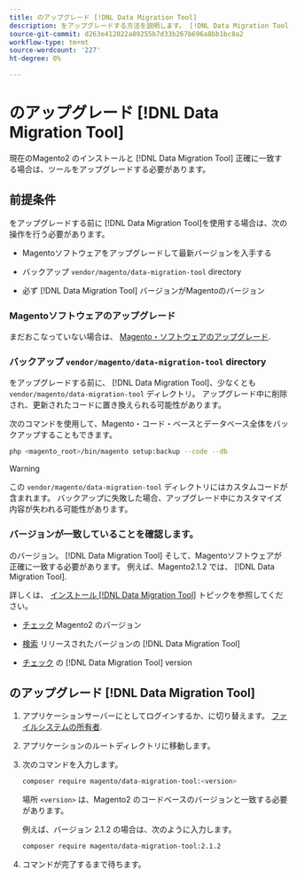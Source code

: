 ```yaml
---
title: のアップグレード [!DNL Data Migration Tool]
description: をアップグレードする方法を説明します。 [!DNL Data Migration Tool] Magento1 とMagento2 の間でデータを転送する。
source-git-commit: d263e412022a89255b7d33b267b696a8bb1bc8a2
workflow-type: tm+mt
source-wordcount: '227'
ht-degree: 0%

---
```



# のアップグレード [!DNL Data Migration Tool]

現在のMagento2 のインストールと [!DNL Data Migration Tool] 正確に一致する場合は、ツールをアップグレードする必要があります。

## 前提条件

をアップグレードする前に [!DNL Data Migration Tool]を使用する場合は、次の操作を行う必要があります。

* Magentoソフトウェアをアップグレードして最新バージョンを入手する

* バックアップ `vendor/magento/data-migration-tool` directory

* 必ず [!DNL Data Migration Tool] バージョンがMagentoのバージョン

### Magentoソフトウェアのアップグレード

まだおこなっていない場合は、 [Magento・ソフトウェアのアップグレード](../../upgrade/overview.md).

### バックアップ `vendor/magento/data-migration-tool` directory

をアップグレードする前に、 [!DNL Data Migration Tool]、少なくとも `vendor/magento/data-migration-tool` ディレクトリ。 アップグレード中に削除され、更新されたコードに置き換えられる可能性があります。

次のコマンドを使用して、Magento・コード・ベースとデータベース全体をバックアップすることもできます。

```bash
php <magento_root>/bin/magento setup:backup --code --db
```

>[!WARNING]
>
>この `vendor/magento/data-migration-tool` ディレクトリにはカスタムコードが含まれます。 バックアップに失敗した場合、アップグレード中にカスタマイズ内容が失われる可能性があります。


### バージョンが一致していることを確認します。

のバージョン。 [!DNL Data Migration Tool] そして、Magentoソフトウェアが正確に一致する必要があります。 例えば、Magento2.1.2 では、 [!DNL Data Migration Tool].

詳しくは、 [インストール [!DNL Data Migration Tool]](install.md) トピックを参照してください。

* [チェック](install.md#check-your-version) Magento2 のバージョン

* [検索](install.md#find-released-versions-of-data-migration-tool) リリースされたバージョンの [!DNL Data Migration Tool]

* [チェック](install.md#check-version-of-installed-data-migration-tool) の [!DNL Data Migration Tool] version

## のアップグレード [!DNL Data Migration Tool]

1. アプリケーションサーバーにとしてログインするか、に切り替えます。 [ファイルシステムの所有者](../../installation/prerequisites/file-system/overview.md).
1. アプリケーションのルートディレクトリに移動します。
1. 次のコマンドを入力します。

   ```bash
   composer require magento/data-migration-tool:<version>
   ```

   場所 `<version>` は、Magento2 のコードベースのバージョンと一致する必要があります。

   例えば、バージョン 2.1.2 の場合は、次のように入力します。

   ```bash
   composer require magento/data-migration-tool:2.1.2
   ```

1. コマンドが完了するまで待ちます。
